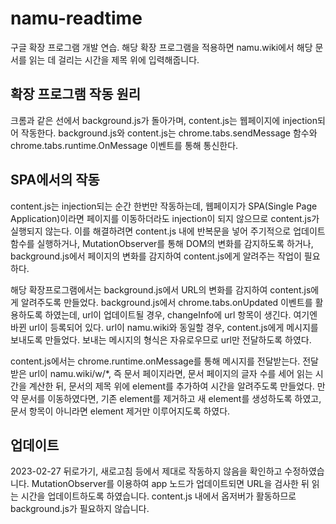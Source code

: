 # namu-readtime
구글 확장 프로그램 개발 연습.
해당 확장 프로그램을 적용하면 namu.wiki에서 해당 문서를 읽는 데 걸리는 시간을 제목 위에 입력해줍니다.


확장 프로그램 작동 원리
---------------------
크롬과 같은 선에서 background.js가 돌아가며, content.js는 웹페이지에 injection되어 작동한다.
background.js와 content.js는 chrome.tabs.sendMessage 함수와 chrome.tabs.runtime.OnMessage 이벤트를 통해 통신한다.


SPA에서의 작동
-------------
content.js는 injection되는 순간 한번만 작동하는데, 웹페이지가 SPA(Single Page Application)이라면 페이지를 이동하더라도 injection이 되지 않으므로 content.js가 실행되지 않는다. 이를 해결하려면 content.js 내에 반복문을 넣어 주기적으로 업데이트 함수를 실행하거나, MutationObserver를 통해 DOM의 변화를 감지하도록 하거나, background.js에서 페이지의 변화를 감지하여 content.js에게 알려주는 작업이 필요하다.

해당 확장프로그램에서는 background.js에서 URL의 변화를 감지하여 content.js에게 알려주도록 만들었다. background.js에서 chrome.tabs.onUpdated 이벤트를 활용하도록 하였는데, url이 업데이트될 경우, changeInfo에 url 항목이 생긴다. 여기엔 바뀐 url이 등록되어 있다. url이 namu.wiki와 동일할 경우, content.js에게 메시지를 보내도록 만들었다. 보내는 메시지의 형식은 자유로우므로 url만 전달하도록 하였다.

content.js에서는 chrome.runtime.onMessage를 통해 메시지를 전달받는다. 전달받은 url이 namu.wiki/w/*, 즉 문서 페이지라면, 문서 페이지의 글자 수를 세어 읽는 시간을 계산한 뒤, 문서의 제목 위에 element를 추가하여 시간을 알려주도록 만들었다.
만약 문서를 이동하였다면, 기존 element를 제거하고 새 element를 생성하도록 하였고, 문서 항목이 아니라면 element 제거만 이루어지도록 하였다.

업데이트
-------
2023-02-27
뒤로가기, 새로고침 등에서 제대로 작동하지 않음을 확인하고 수정하였습니다. MutationObserver를 이용하여 app 노드가 업데이트되면 URL을 검사한 뒤 읽는 시간을 업데이트하도록 하였습니다. content.js 내에서 옵저버가 활동하므로 background.js가 필요하지 않습니다.
